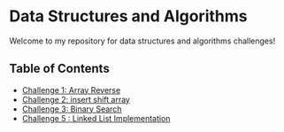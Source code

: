 # Data Structures and Algorithms

Welcome to my repository for data structures and algorithms challenges!

## Table of Contents

- [Challenge 1: Array Reverse](./CodeChallenge01/Readme.md)
- [Challenge 2: insert shift array](./CodeChallenge02/README.md)
- [Challenge 3: Binary Search](./CodeChallenge03/README.md)
- [Challenge 5 : Linked List Implementation](./CodeChallenge05/README.md)



